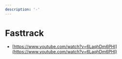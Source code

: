 ```yaml
---
description: '-'
---
```


# Fasttrack











* [https://www.youtube.com/watch?v=6LaqhDm6PHI](https://www.youtube.com/watch?v=6LaqhDm6PHI)

